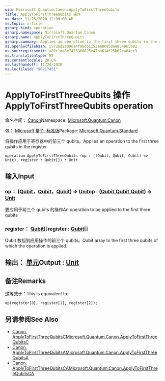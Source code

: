 ```yaml
---
uid: Microsoft.Quantum.Canon.ApplyToFirstThreeQubits
title: ApplyToFirstThreeQubits 操作
ms.date: 11/25/2020 12:00:00 AM
ms.topic: article
qsharp.kind: operation
qsharp.namespace: Microsoft.Quantum.Canon
qsharp.name: ApplyToFirstThreeQubits
qsharp.summary: Applies an operation to the first three qubits in the register.
ms.openlocfilehash: 5572bd2a096a4f9bdb1153ae80950ae854965b82
ms.sourcegitcommit: a87c1aa8e7453360025e47ba614f25b02ea84ec3
ms.translationtype: MT
ms.contentlocale: zh-CN
ms.lasthandoff: 11/26/2020
ms.locfileid: "96217451"
---
```

# <a name="applytofirstthreequbits-operation"></a><span data-ttu-id="79415-102">ApplyToFirstThreeQubits 操作</span><span class="sxs-lookup"><span data-stu-id="79415-102">ApplyToFirstThreeQubits operation</span></span>

<span data-ttu-id="79415-103">命名空间： [Canon](xref:Microsoft.Quantum.Canon)</span><span class="sxs-lookup"><span data-stu-id="79415-103">Namespace: [Microsoft.Quantum.Canon](xref:Microsoft.Quantum.Canon)</span></span>

<span data-ttu-id="79415-104">包： [Microsoft 量子. 标准版](https://nuget.org/packages/Microsoft.Quantum.Standard)</span><span class="sxs-lookup"><span data-stu-id="79415-104">Package: [Microsoft.Quantum.Standard](https://nuget.org/packages/Microsoft.Quantum.Standard)</span></span>


<span data-ttu-id="79415-105">将操作应用于寄存器中的前三个 qubits。</span><span class="sxs-lookup"><span data-stu-id="79415-105">Applies an operation to the first three qubits in the register.</span></span>

```qsharp
operation ApplyToFirstThreeQubits (op : ((Qubit, Qubit, Qubit) => Unit), register : Qubit[]) : Unit
```


## <a name="input"></a><span data-ttu-id="79415-106">输入</span><span class="sxs-lookup"><span data-stu-id="79415-106">Input</span></span>

### <a name="op--qubitqubitqubit--unit"></a><span data-ttu-id="79415-107">op： ([Qubit](xref:microsoft.quantum.lang-ref.qubit)，[Qubit](xref:microsoft.quantum.lang-ref.qubit)，[Qubit](xref:microsoft.quantum.lang-ref.qubit)) => [Unit](xref:microsoft.quantum.lang-ref.unit)</span><span class="sxs-lookup"><span data-stu-id="79415-107">op : ([Qubit](xref:microsoft.quantum.lang-ref.qubit),[Qubit](xref:microsoft.quantum.lang-ref.qubit),[Qubit](xref:microsoft.quantum.lang-ref.qubit)) => [Unit](xref:microsoft.quantum.lang-ref.unit)</span></span> 

<span data-ttu-id="79415-108">要应用于前三个 qubits 的操作</span><span class="sxs-lookup"><span data-stu-id="79415-108">An operation to be applied to the first three qubits</span></span>


### <a name="register--qubit"></a><span data-ttu-id="79415-109">register： [Qubit](xref:microsoft.quantum.lang-ref.qubit)[]</span><span class="sxs-lookup"><span data-stu-id="79415-109">register : [Qubit](xref:microsoft.quantum.lang-ref.qubit)[]</span></span>

<span data-ttu-id="79415-110">Qubit 数组到应用操作的前三个 qubits。</span><span class="sxs-lookup"><span data-stu-id="79415-110">Qubit array to the first three qubits of which the operation is applied.</span></span>



## <a name="output--unit"></a><span data-ttu-id="79415-111">输出： [单元](xref:microsoft.quantum.lang-ref.unit)</span><span class="sxs-lookup"><span data-stu-id="79415-111">Output : [Unit](xref:microsoft.quantum.lang-ref.unit)</span></span>



## <a name="remarks"></a><span data-ttu-id="79415-112">备注</span><span class="sxs-lookup"><span data-stu-id="79415-112">Remarks</span></span>

<span data-ttu-id="79415-113">这等效于：</span><span class="sxs-lookup"><span data-stu-id="79415-113">This is equivalent to:</span></span>

```qsharp
op(register[0], register[1], register[2]);
```

## <a name="see-also"></a><span data-ttu-id="79415-114">另请参阅</span><span class="sxs-lookup"><span data-stu-id="79415-114">See Also</span></span>

- [<span data-ttu-id="79415-115">Canon. ApplyToFirstThreeQubitsC</span><span class="sxs-lookup"><span data-stu-id="79415-115">Microsoft.Quantum.Canon.ApplyToFirstThreeQubitsC</span></span>](xref:Microsoft.Quantum.Canon.ApplyToFirstThreeQubitsC)
- [<span data-ttu-id="79415-116">Canon. ApplyToFirstThreeQubitsA</span><span class="sxs-lookup"><span data-stu-id="79415-116">Microsoft.Quantum.Canon.ApplyToFirstThreeQubitsA</span></span>](xref:Microsoft.Quantum.Canon.ApplyToFirstThreeQubitsA)
- [<span data-ttu-id="79415-117">Canon. ApplyToFirstThreeQubitsCA</span><span class="sxs-lookup"><span data-stu-id="79415-117">Microsoft.Quantum.Canon.ApplyToFirstThreeQubitsCA</span></span>](xref:Microsoft.Quantum.Canon.ApplyToFirstThreeQubitsCA)